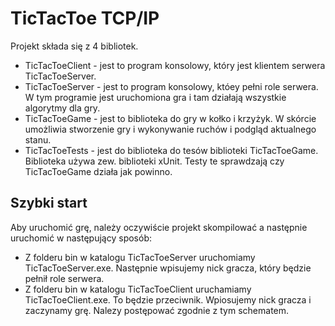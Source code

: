 # TicTacToe TCP/IP

Projekt składa się z 4 bibliotek.

+ TicTacToeClient - jest to program konsolowy, który jest klientem serwera TicTacToeServer. 
+ TicTacToeServer - jest to program konsolowy, któey pełni role serwera. W tym programie jest uruchomiona gra i tam działają wszystkie algorytmy dla gry.
+ TicTacToeGame - jest to biblioteka do gry w kołko i krzyżyk. W skórcie umożliwia stworzenie gry i wykonywanie ruchów i podgląd aktualnego stanu.
+ TicTacToeTests - jest do biblioteka do tesów biblioteki TicTacToeGame. Biblioteka używa zew. biblioteki xUnit. Testy te sprawdzają czy TicTacToeGame działa jak powinno.


## Szybki start

Aby uruchomić grę, należy oczywiście projekt skompilować a następnie uruchomić w następujący sposób:

+ Z folderu bin w katalogu TicTacToeServer uruchomiamy TicTacToeServer.exe. Następnie wpisujemy nick gracza, który będzie pełnił role serwera.
+ Z folderu bin w katalogu TicTacToeClient uruchamiamy TicTacToeClient.exe. To będzie przeciwnik. Wpiosujemy nick gracza i zaczynamy grę. Nalezy postępować zgodnie z tym schematem.



